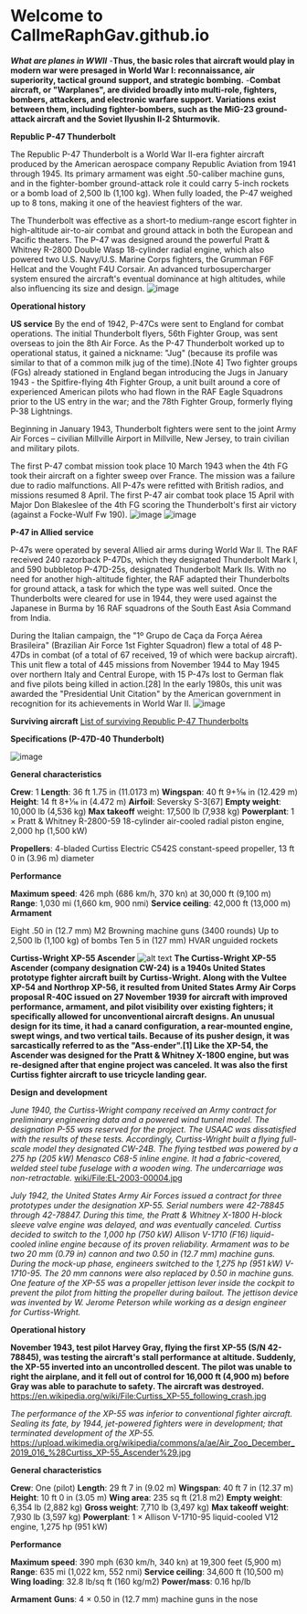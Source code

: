 # Welcome to CallmeRaphGav.github.io

***What are planes in WWII***
-**Thus, the basic roles that aircraft would play in modern war were presaged in World War I: reconnaissance, air superiority, tactical ground support, and strategic bombing.**
-**Combat aircraft, or "Warplanes", are divided broadly into multi-role, fighters, bombers, attackers, and electronic warfare support. Variations exist between them, including fighter-bombers, such as the MiG-23 ground-attack aircraft and the Soviet Ilyushin Il-2 Shturmovik.**

**Republic P-47 Thunderbolt**

The Republic P-47 Thunderbolt is a World War II-era fighter aircraft produced by the American aerospace company Republic Aviation from 1941 through 1945. Its primary armament was eight .50-caliber machine guns, and in the fighter-bomber ground-attack role it could carry 5-inch rockets or a bomb load of 2,500 lb (1,100 kg). When fully loaded, the P-47 weighed up to 8 tons, making it one of the heaviest fighters of the war.

The Thunderbolt was effective as a short-to medium-range escort fighter in high-altitude air-to-air combat and ground attack in both the European and Pacific theaters. The P-47 was designed around the powerful Pratt & Whitney R-2800 Double Wasp 18-cylinder radial engine, which also powered two U.S. Navy/U.S. Marine Corps fighters, the Grumman F6F Hellcat and the Vought F4U Corsair. An advanced turbosupercharger system ensured the aircraft's eventual dominance at high altitudes, while also influencing its size and design.
![image](https://user-images.githubusercontent.com/118230532/202431317-042892c7-bea7-42b5-a4b8-766c3715990a.png)

**Operational history**

**US service**
By the end of 1942, P-47Cs were sent to England for combat operations. The initial Thunderbolt flyers, 56th Fighter Group, was sent overseas to join the 8th Air Force. As the P-47 Thunderbolt worked up to operational status, it gained a nickname: "Jug" (because its profile was similar to that of a common milk jug of the time).[Note 4] Two fighter groups (FGs) already stationed in England began introducing the Jugs in January 1943 - the Spitfire-flying 4th Fighter Group, a unit built around a core of experienced American pilots who had flown in the RAF Eagle Squadrons prior to the US entry in the war; and the 78th Fighter Group, formerly flying P-38 Lightnings.

Beginning in January 1943, Thunderbolt fighters were sent to the joint Army Air Forces – civilian Millville Airport in Millville, New Jersey, to train civilian and military pilots.

The first P-47 combat mission took place 10 March 1943 when the 4th FG took their aircraft on a fighter sweep over France. The mission was a failure due to radio malfunctions. All P-47s were refitted with British radios, and missions resumed 8 April. The first P-47 air combat took place 15 April with Major Don Blakeslee of the 4th FG scoring the Thunderbolt's first air victory (against a Focke-Wulf Fw 190).
![image](https://user-images.githubusercontent.com/118230532/202433573-9d3fce99-eca6-499b-81c1-01029ae6e25a.png)   ![image](https://user-images.githubusercontent.com/118230532/202433605-41407b25-29ca-4fae-8d29-b22f4b4986ea.png)

**P-47 in Allied service**

P-47s were operated by several Allied air arms during World War II. The RAF received 240 razorback P-47Ds, which they designated Thunderbolt Mark I, and 590 bubbletop P-47D-25s, designated Thunderbolt Mark IIs. With no need for another high-altitude fighter, the RAF adapted their Thunderbolts for ground attack, a task for which the type was well suited. Once the Thunderbolts were cleared for use in 1944, they were used against the Japanese in Burma by 16 RAF squadrons of the South East Asia Command from India. 

During the Italian campaign, the "1º Grupo de Caça da Força Aérea Brasileira" (Brazilian Air Force 1st Fighter Squadron) flew a total of 48 P-47Ds in combat (of a total of 67 received, 19 of which were backup aircraft). This unit flew a total of 445 missions from November 1944 to May 1945 over northern Italy and Central Europe, with 15 P-47s lost to German flak and five pilots being killed in action.[28] In the early 1980s, this unit was awarded the "Presidential Unit Citation" by the American government in recognition for its achievements in World War II.
![image](https://user-images.githubusercontent.com/118230532/202437332-adbc761e-1375-490b-b6e3-98025755094c.png)

**Surviving aircraft**
[List of surviving Republic P-47 Thunderbolts](https://en.wikipedia.org/wiki/List_of_surviving_Republic_P-47_Thunderbolts)

**Specifications (P-47D-40 Thunderbolt)**

![image](https://user-images.githubusercontent.com/118230532/202439680-173f54b8-2fb8-4fb8-993d-787f84782b65.png)


**General characteristics**

**Crew**: 1
**Length**: 36 ft 1.75 in (11.0173 m)
**Wingspan**: 40 ft 9+5⁄16 in (12.429 m)
**Height**: 14 ft 8+1⁄16 in (4.472 m)
**Airfoil**: Seversky S-3[67]
**Empty weight**: 10,000 lb (4,536 kg)
**Max takeoff** weight: 17,500 lb (7,938 kg)
**Powerplant**: 1 × Pratt & Whitney R-2800-59 18-cylinder air-cooled radial piston engine, 2,000 hp (1,500 kW)                          

**Propellers**: 4-bladed Curtiss Electric C542S constant-speed propeller, 13 ft 0 in (3.96 m) diameter

**Performance**

**Maximum speed**: 426 mph (686 km/h, 370 kn) at 30,000 ft (9,100 m)
**Range**: 1,030 mi (1,660 km, 900 nmi)
**Service ceiling**: 42,000 ft (13,000 m)
**Armament**

Eight .50 in (12.7 mm) M2 Browning machine guns (3400 rounds)
Up to 2,500 lb (1,100 kg) of bombs
Ten 5 in (127 mm) HVAR unguided rockets

**Curtiss-Wright XP-55 Ascender**
![alt text](https://upload.wikimedia.org/wikipedia/commons/1/1f/Curtiss_XP-55_Ascender_in_flight_061024-F-1234P-007.jpg)
**The Curtiss-Wright XP-55 Ascender (company designation CW-24) is a 1940s United States prototype fighter aircraft built by Curtiss-Wright. Along with the Vultee XP-54 and Northrop XP-56, it resulted from United States Army Air Corps proposal R-40C issued on 27 November 1939 for aircraft with improved performance, armament, and pilot visibility over existing fighters; it specifically allowed for unconventional aircraft designs. An unusual design for its time, it had a canard configuration, a rear-mounted engine, swept wings, and two vertical tails. Because of its pusher design, it was sarcastically referred to as the "Ass-ender".[1] Like the XP-54, the Ascender was designed for the Pratt & Whitney X-1800 engine, but was re-designed after that engine project was canceled. It was also the first Curtiss fighter aircraft to use tricycle landing gear.**

**Design and development**

*June 1940, the Curtiss-Wright company received an Army contract for preliminary engineering data and a powered wind tunnel model. The designation P-55 was reserved for the project. The USAAC was dissatisfied with the results of these tests. Accordingly, Curtiss-Wright built a flying full-scale model they designated CW-24B. The flying testbed was powered by a 275 hp (205 kW) Menasco C68-5 inline engine. It had a fabric-covered, welded steel tube fuselage with a wooden wing. The undercarriage was non-retractable.*
[wiki/File:EL-2003-00004.jpg](https://en.wikipedia.org/wiki/File:EL-2003-00004.jpg)

*July 1942, the United States Army Air Forces issued a contract for three prototypes under the designation XP-55. Serial numbers were 42-78845 through 42-78847. During this time, the Pratt & Whitney X-1800 H-block sleeve valve engine was delayed, and was eventually canceled. Curtiss decided to switch to the 1,000 hp (750 kW) Allison V-1710 (F16) liquid-cooled inline engine because of its proven reliability. Armament was to be two 20 mm (0.79 in) cannon and two 0.50 in (12.7 mm) machine guns. During the mock-up phase, engineers switched to the 1,275 hp (951 kW) V-1710-95. The 20 mm cannons were also replaced by 0.50 in machine guns.*
*One feature of the XP-55 was a propeller jettison lever inside the cockpit to prevent the pilot from hitting the propeller during bailout. The jettison device was invented by W. Jerome Peterson while working as a design engineer for Curtiss-Wright.*

**Operational history**

**November 1943, test pilot Harvey Gray, flying the first XP-55 (S/N 42-78845), was testing the aircraft's stall performance at altitude. Suddenly, the XP-55 inverted into an uncontrolled descent. The pilot was unable to right the airplane, and it fell out of control for 16,000 ft (4,900 m) before Gray was able to parachute to safety. The aircraft was destroyed.**
https://en.wikipedia.org/wiki/File:Curtiss_XP-55_following_crash.jpg

*The performance of the XP-55 was inferior to conventional fighter aircraft. Sealing its fate, by 1944, jet-powered fighters were in development; that terminated development of the XP-55.*
https://upload.wikimedia.org/wikipedia/commons/a/ae/Air_Zoo_December_2019_016_%28Curtiss_XP-55_Ascender%29.jpg

**General characteristics**

**Crew**: One (pilot)
**Length**: 29 ft 7 in (9.02 m)
**Wingspan**: 40 ft 7 in (12.37 m)
**Height**: 10 ft 0 in (3.05 m)
**Wing area**: 235 sq ft (21.8 m2)
**Empty weight**: 6,354 lb (2,882 kg)
**Gross weight**: 7,710 lb (3,497 kg)
**Max takeoff weight**: 7,930 lb (3,597 kg)
**Powerplant**: 1 × Allison V-1710-95 liquid-cooled V12 engine, 1,275 hp (951 kW)

**Performance**

**Maximum speed**: 390 mph (630 km/h, 340 kn) at 19,300 feet (5,900 m)
**Range**: 635 mi (1,022 km, 552 nmi)
**Service ceiling**: 34,600 ft (10,500 m)
**Wing loading**: 32.8 lb/sq ft (160 kg/m2)
**Power/mass**: 0.16 hp/lb

**Armament**
**Guns**: 4 × 0.50 in (12.7 mm) machine guns in the nose
